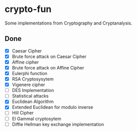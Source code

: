 # crypto-fun
Some implementations from Cryptography and Cryptanalysis.
## Done
- [x] Caesar Cipher
- [x] Brute force attack on Caesar Cipher
- [x] Affine cipher
- [x] Brute force attack on Affine Cipher
- [x] Eulerphi function
- [x] RSA Cryptosysytem
- [x] Vigenere cipher
- [ ] DES Implementation
- [ ] Statistical attacks
- [x] Euclidean Algorithm
- [x] Extended Euclidean for modulo inverse
- [ ] Hill Cipher
- [ ] El Gammal cryptosytem
- [ ] Diffie Hellman key exchange implementation

